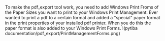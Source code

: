 
To make the pdf_export tool work, you need to add Windows Print Froms of the Paper Sizes you want to print
to your Windows Print Management. Ever wanted to print a pdf to a certain format and added a "special" paper format in the print properties of your installed pdf printer. When you do this the paper format is also added to your Windows Print Forms. 
!(pytiba documentation/pdf_export/PrintManagementForms.png) 
